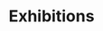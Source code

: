 ---
layout: exhibitions
title: Exhibitions
description: Annual exhibitions from Hull Art Circle, a drawing, painting and life drawing group in Hull.
keywords: exhibitions, Hull Art, Hull2017
bannerpic: exhibition-streetlife.png
bannerpicsmall: header1-small.jpg
bannerlink: /exhibitions/
bannerlinktitle: Hull Art Circle September 2018 Exhibition
nav-class: exhib
permalink: /exhibitions/
---